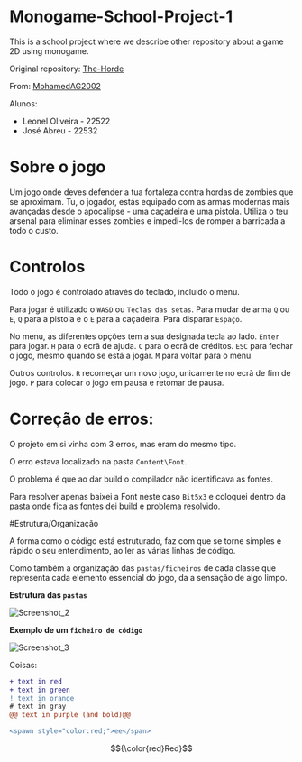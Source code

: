 # Monogame-School-Project-1
This is a school project where we describe other repository about a game 2D using monogame.

Original repository: [The-Horde](https://github.com/MohamedAG2002/The-Horde)

From: [MohamedAG2002](https://github.com/MohamedAG2002) 

Alunos:
* Leonel Oliveira - 22522
* José Abreu - 22532

# Sobre o jogo

Um jogo onde deves defender a tua fortaleza contra hordas de zombies que se aproximam. Tu, o jogador, estás equipado com as armas modernas mais avançadas desde o apocalipse - uma caçadeira e uma pistola. Utiliza o teu arsenal para eliminar esses zombies e impedi-los de romper a barricada a todo o custo.

# Controlos

Todo o jogo é controlado através do teclado, incluído o menu.

Para jogar é utilizado o `WASD` ou `Teclas das setas`. Para mudar de arma `Q` ou `E`, `Q` para a pistola e o `E` para a caçadeira. Para disparar `Espaço`.

No menu, as diferentes opções tem a sua designada tecla ao lado. `Enter` para jogar. `H` para o ecrã de ajuda. `C` para o ecrã de créditos. `ESC` para fechar o jogo, mesmo quando se está a jogar. `M` para voltar para o menu. 

Outros controlos. `R` recomeçar um novo jogo, unicamente no ecrã de fim de jogo. `P` para colocar o jogo em pausa e retomar de pausa.

# Correção de erros:

O projeto em si vinha com 3 erros, mas eram do mesmo tipo.

O erro estava localizado na pasta `Content\Font`.

O problema é que ao dar build o compilador não identificava as fontes.

Para resolver apenas baixei a Font neste caso `Bit5x3` e coloquei dentro da pasta onde fica as fontes dei build e problema resolvido.

#Estrutura/Organização

A forma como o código está estruturado, faz com que se torne simples e rápido o seu entendimento, ao ler as várias linhas de código.

Como também a organização das `pastas/ficheiros` de cada classe que representa cada elemento essencial do jogo, da a sensação de algo limpo.

<strong>Estrutura das `pastas`</strong>

![Screenshot_2](https://github.com/Vulpix98/Monogame-School-Project-1/assets/75589500/1b1eba02-8157-4d9e-9681-0706071ef994)

<strong>Exemplo de um `ficheiro de código`</strong>

![Screenshot_3](https://github.com/Vulpix98/Monogame-School-Project-1/assets/75589500/a61e14c9-600a-4c74-8f5c-678a194a77e4)


Coisas:
```diff
+ text in red
+ text in green
! text in orange
# text in gray
@@ text in purple (and bold)@@
```
```diff 
<spawn style="color:red;">ee</span>
```

$${\color{red}Red}$$
